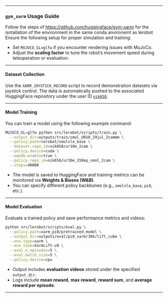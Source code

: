 
---

### `gym_xarm` Usage Guide
Follow the steps of https://github.com/huggingface/gym-xarm for the isntallation of the environment in the same conda anvironemt as lerobot
Ensure the following setup for proper simulation and training:

* Set `MUJOCO_GL=glfw` if you encounter rendering issues with MuJoCo.
* Adjust the **scaling factor** to tune the robot’s movement speed during teleoperation or evaluation.

---

#### Dataset Collection

Use the `XARM_JOYSTICK_RECORD` script to record demonstration datasets via joystick control. The data is automatically pushed to the associated HuggingFace repository under the user ID [`nik658`](https://huggingface.co/nik658).

---

#### Model Training

You can train a model using the following example command:

```bash
MUJOCO_GL=glfw python src/lerobot/scripts/train.py \
  --output_dir=outputs/train/smol_UR10_29jul_2cammm \
  --policy.path=lerobot/smolvla_base \
  --dataset.repo_id=nik658/ur10e_2cam \
  --policy.device=cuda \
  --wandb.enable=true \
  --policy.repo_id=nik658/ur10e_150ep_smol_2cam \
  --steps=40000
```

* The model is saved to HuggingFace and training metrics can be monitored via **Weights & Biases (W\&B)**.
* You can specify different policy backbones (e.g., `smolvla_base`, `pi0`, etc.).

---

#### Model Evaluation

Evaluate a trained policy and save performance metrics and videos:

```bash
python src/lerobot/scripts/eval.py \
  --policy.path=xarm_pi0/pretrained_model \
  --output_dir=outputs/eval/pi0_xarm/30k/lift_cube \
  --env.type=xarm \
  --env.task=XarmLift-v0 \
  --eval.n_episodes=5 \
  --eval.batch_size=5 \
  --policy.device=cpu
```

* Output includes **evaluation videos** stored under the specified `output_dir`.
* Logs include **mean reward**, **max reward**, **reward sum**, and **average reward per episode**.
---
